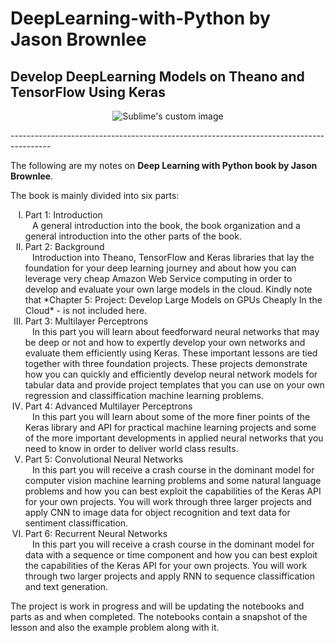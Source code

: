 # DeepLearning-with-Python by Jason Brownlee
## Develop DeepLearning Models on Theano and TensorFlow Using Keras

<p align="center">
  <img src="https://3qeqpr26caki16dnhd19sv6by6v-wpengine.netdna-ssl.com/wp-content/uploads/2019/03/Deep-Learning-for-Computer-Vision-400.png" alt="Sublime's custom image"/>
</p>
----------------------------------------------------------------------------------------

The following are my notes on **Deep Learning with Python book by Jason Brownlee**. 

The book is mainly divided into six parts: <br />

<ol type=I>
  <li>Part 1: Introduction</li>
    <code>&nbsp;</code>
    A general introduction into the book, the book organization and a general introduction into the other parts of the book.
  
  <li>Part 2: Background</li>  
    <code>&nbsp;</code>
    Introduction into Theano, TensorFlow and Keras libraries that lay the foundation for your deep learning journey and about how you can leverage very cheap Amazon Web Service computing in order to develop and evaluate your own large models in the cloud. Kindly note that *Chapter 5: Project: Develop Large Models on GPUs Cheaply In the Cloud* - is not included here.
  
  <li>Part 3: Multilayer Perceptrons</li>
    <code>&nbsp;</code>
    In this part you will learn about feedforward neural networks that may be deep or not and how to expertly develop your own networks and evaluate them efficiently using Keras. These important lessons are tied together with three foundation projects. These projects demonstrate how you can quickly and efficiently develop neural network models for tabular data and provide project templates that you can use on your own regression and classiffication machine learning problems.
  
  <li>Part 4: Advanced Multilayer Perceptrons</li>
    <code>&nbsp;</code>
    In this part you will learn about some of the more finer points of the Keras library and API for practical machine learning projects and some of the more important developments in applied neural networks that you need to know in order to deliver world class results.
  
  <li>Part 5: Convolutional Neural Networks</li>
    <code>&nbsp;</code>
    In this part you will receive a crash course in the dominant model for computer vision machine learning problems and some natural language problems and how you can best exploit the capabilities of the Keras API for your own projects. You will work through three larger projects and apply CNN to image data for object recognition and text data for sentiment classiffication. 
    
  <li>Part 6: Recurrent Neural Networks</li>
    <code>&nbsp;</code>
    In this part you will receive a crash course in the dominant model for data with a sequence or time component and how you can best exploit the capabilities of the Keras API for your own projects. You will work through two larger projects and apply RNN to sequence classiffication and text generation.
</ol>

The project is work in progress and will be updating the notebooks and parts as and when completed. The notebooks contain a snapshot of the lesson and also the example problem along with it.
